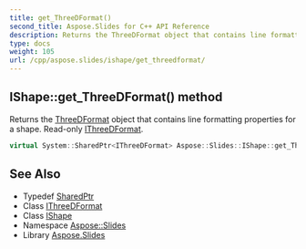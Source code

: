 ```yaml
---
title: get_ThreeDFormat()
second_title: Aspose.Slides for C++ API Reference
description: Returns the ThreeDFormat object that contains line formatting properties for a shape. Read-only IThreeDFormat.
type: docs
weight: 105
url: /cpp/aspose.slides/ishape/get_threedformat/
---
```

## IShape::get_ThreeDFormat() method


Returns the [ThreeDFormat](../../threedformat/) object that contains line formatting properties for a shape. Read-only [IThreeDFormat](../../ithreedformat/).

```cpp
virtual System::SharedPtr<IThreeDFormat> Aspose::Slides::IShape::get_ThreeDFormat()=0
```

## See Also

* Typedef [SharedPtr](../../system/sharedptr/)
* Class [IThreeDFormat](../ithreedformat/)
* Class [IShape](./)
* Namespace [Aspose::Slides](../)
* Library [Aspose.Slides](../../)